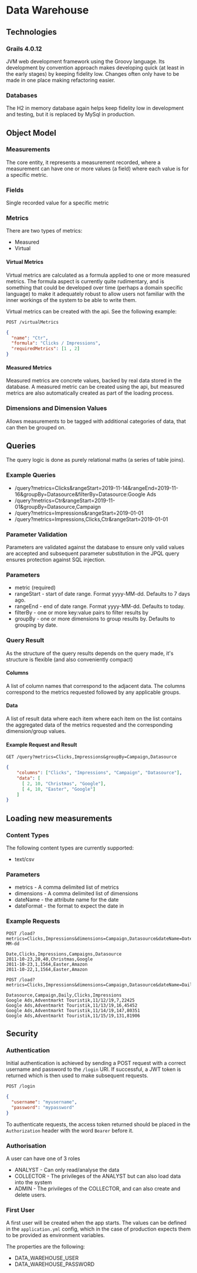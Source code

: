 # Data Warehouse

## Technologies

### Grails 4.0.12
JVM web development framework using the Groovy language. Its development by convention approach makes
developing quick (at least in the early stages) by keeping fidelity low. 
Changes often only have to be made in one place making refactoring easier.

### Databases
The H2 in memory database again helps keep fidelity low in development and testing, but it is 
replaced by MySql in production.

## Object Model

### Measurements
The core entity, it represents a measurement recorded, where a measurement can have one or more values (a field) where 
each value is for a specific metric. 

### Fields
Single recorded value for a specific metric

### Metrics
There are two types of metrics:
- Measured  
- Virtual

#### Virtual Metrics
Virtual metrics are calculated as a formula applied to one or more measured metrics. The formula aspect is currently 
quite rudimentary, and is something that could be developed over time (perhaps a domain specific language) to make it
adequately robust to allow users not familiar with the inner workings of the system to be able to write them.

Virtual metrics can be created with the api. See the following example:

```
POST /virtualMetrics
```
```JSON
{
  "name": "Ctr",
  "formula": "Clicks / Impressions",
  "requiredMetrics": [1 , 2]
}
```

#### Measured Metrics
Measured metrics are concrete values, backed by real data stored in the database. A measured metric can be created 
using the api, but measured metrics are also automatically created as part of the loading process.

### Dimensions and Dimension Values
Allows measurements to be tagged with additional categories of data, that can then be grouped on.

## Queries
The query logic is done as purely relational maths (a series of table joins).

### Example Queries
- /query?metrics=Clicks&rangeStart=2019-11-14&rangeEnd=2019-11-16&groupBy=Datasource&filterBy=Datasource:Google Ads
- /query?metrics=Ctr&rangeStart=2019-11-01&groupBy=Datasource,Campaign
- /query?metrics=Impressions&rangeStart=2019-01-01
- /query?metrics=Impressions,Clicks,Ctr&rangeStart=2019-01-01

### Parameter Validation
Parameters are validated against the database to ensure only valid values are accepted and subsequent parameter 
substitution in the JPQL query ensures protection against SQL injection.

### Parameters
- metric (required)
- rangeStart - start of date range. Format yyyy-MM-dd. Defaults to 7 days ago.
- rangeEnd - end of date range. Format yyyy-MM-dd. Defaults to today.
- filterBy - one or more key:value pairs to filter results by
- groupBy - one or more dimensions to group results by. Defaults to grouping by date.

### Query Result
As the structure of the query results depends on the query made, it's structure is flexible (and also conveniently compact)

#### Columns
A list of column names that correspond to the adjacent data. The columns correspond to the metrics requested
followed by any applicable groups. 

#### Data
A list of result data where each item where each item on the list contains the aggregated data of the 
metrics requested and the corresponding dimension/group values.

#### Example Request and Result
```
GET /query?metrics=Clicks,Impressions&groupBy=Campaign,Datasource
```
```JSON
{
    "columns": ["Clicks", "Impressions", "Campaign", "Datasource"],
    "data": [
      [ 2, 10, "Christmas", "Google"],
      [ 4, 10, "Easter", "Google"]
    ]
}
```

## Loading new measurements

### Content Types
The following content types are currently supported:
- text/csv

### Parameters
- metrics - A comma delimited list of metrics
- dimensions - A comma delimited list of dimensions
- dateName - the attribute name for the date
- dateFormat - the format to expect the date in

### Example Requests
```
POST /load?metrics=Clicks,Impressions&dimensions=Campaign,Datasource&dateName=Date&dateFormat=yyyy-MM-dd

Date,Clicks,Impressions,Campaigns,Datasource
2011-10-23,20,40,Christmas,Google
2011-10-23,1,1564,Easter,Amazon
2011-10-22,1,1564,Easter,Amazon
```

```
POST /load?metrics=Clicks,Impressions&dimensions=Campaign,Datasource&dateName=Daily&dateFormat=MM/dd/yy

Datasource,Campaign,Daily,Clicks,Impressions
Google Ads,Adventmarkt Touristik,11/12/19,7,22425
Google Ads,Adventmarkt Touristik,11/13/19,16,45452
Google Ads,Adventmarkt Touristik,11/14/19,147,80351
Google Ads,Adventmarkt Touristik,11/15/19,131,81906
```

## Security

### Authentication
Initial authentication is achieved by sending a POST request with a correct username and password to the `/login` URI.
If successful, a JWT token is returned which is then used to make subsequent requests. 

```POST /login```
```json
{
  "username": "myusername",
  "password": "mypassword"
}
```

To authenticate requests, the access token returned should be placed in the `Authorization` header with the 
word `Bearer` before it.

### Authorisation
A user can have one of 3 roles
- ANALYST - Can only read/analyse the data
- COLLECTOR - The privileges of the ANALYST but can also load data into the system
- ADMIN - The privileges of the COLLECTOR, and can also create and delete users.  

### First User
A first user will be created when the app starts. The values can be defined in the `application.yml` config, which in the case of 
production expects them to be provided as environment variables.

The properties are the following:
- DATA_WAREHOUSE_USER
- DATA_WAREHOUSE_PASSWORD
